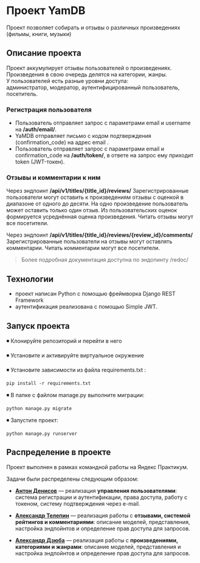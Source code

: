 
# Проект YamDB  
  
Проект позволяет собирать и отзывы о различных произведениях (фильмы, книги, музыки)  
  
## Описание проекта  
  
Проект аккумулирует отзывы пользователей о произведениях.  
Произведения в свою очередь делятся на категории, жанры.  
У пользователей есть разные уровни доступа:  
администратор, модератор, аутентифицированный пользователь, посетитель. 

### Регистрация пользователя  
- Пользователь отправляет запрос с параметрами email и username на **/auth/email/**.  
- YaMDB отправляет письмо с кодом подтверждения (confirmation_code) на адрес email . 
- Пользователь отправляет запрос с параметрами email и confirmation_code на **/auth/token/**, в ответе на запрос ему приходит token (JWT-токен).  

### Отзывы и комментарии к ним 
Через эндпоинт **/api/v1/titles/{title_id}/reviews/**
Зарегистрированные пользователи могут оставить к произведениям отзывы с оценкой в диапазоне от одного до десяти. На одно произведение пользователь может оставить только один отзыв. Из пользовательских оценок формируется усреднённая оценка произведения. Читать отзывы могут все посетители. 

Через эндпоинт **/api/v1/titles/{title_id}/reviews/{review_id}/comments/**
Зарегистрированные пользователи на отзывы могут оставлять комментарии. Читать комментарии могут все посетители.
 

> Более подробная документация доступна по эндопинту  /redoc/

## Технологии  
  
- проект написан Python с помощью фреймворка Django REST Framework  
- аутентификация реализована с помощью Simple JWT.  

## Запуск проекта
◾ Клонируйте репозиторий и перейти в него

◾ Установите и активируйте виртуальное окружение

◾ Установите зависимости из файла requirements.txt :
```
pip install -r requirements.txt
```
◾ В папке с файлом manage.py выполните миграции:
```
python manage.py migrate
```
◾ Запустите проект:
```
python manage.py runserver
```
 

## Распределение в проекте
Проект выполнен в рамках командной работы на Яндекс Практикум.

Задачи были распределены следующим образом:
- **[Антон Денисов](https://github.com/SemenSemenuch)** — реализация **управления пользователями**: система регистрации и аутентификации, права доступа, работу с токеном, систему подтверждения через e-mail.

- **[Александр Телепин](https://github.com/sasha0090)** — реализация работы с **отзывами, системой рейтингов и комментариями**: описание моделей, представления, настройка эндпойнтов и определение прав доступа для запросов. 

- **[Александр Дзюба](https://github.com/AlDzu)** — реализация работы с **произведениями, категориями и жанрами**: описание моделей, представления и настройка эндпойнтов  и определение прав доступа для запросов.